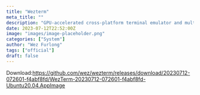 ```yaml
---
title: "Wezterm"
meta_title: ""
description: "GPU-accelerated cross-platform terminal emulator and multiplexer"
date: 2023-07-12T22:52:00Z
image: "images/image-placeholder.png"
categories: ["System"]
author: "Wez Furlong"
tags: ["official"]
draft: false
---
```


Download:https://github.com/wez/wezterm/releases/download/20230712-072601-f4abf8fd/WezTerm-20230712-072601-f4abf8fd-Ubuntu20.04.AppImage
